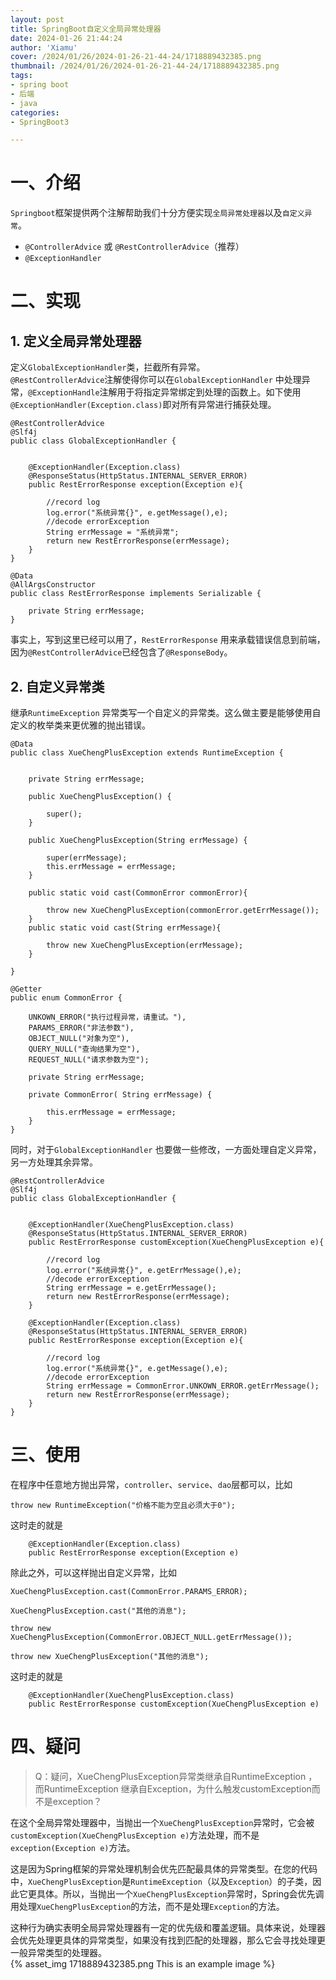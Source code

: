 ```yaml
---
layout: post
title: SpringBoot自定义全局异常处理器
date: 2024-01-26 21:44:24
author: 'Xiamu'
cover: /2024/01/26/2024-01-26-21-44-24/1718889432385.png
thumbnail: /2024/01/26/2024-01-26-21-44-24/1718889432385.png
tags:
- spring boot
- 后端
- java
categories:
- SpringBoot3

---
```



# 一、介绍

`Springboot`框架提供两个注解帮助我们十分方便实现`全局异常处理器`以及`自定义异常`。

* `@ControllerAdvice` 或 `@RestControllerAdvice`（推荐）
* `@ExceptionHandler`

# 二、实现

## 1. 定义全局异常处理器

定义`GlobalExceptionHandler`类，拦截所有异常。  
`@RestControllerAdvice`注解使得你可以在`GlobalExceptionHandler` 中处理异常，`@ExceptionHandle`注解用于将指定异常绑定到处理的函数上。如下使用`@ExceptionHandler(Exception.class)`即对所有异常进行捕获处理。

```prism language-java
@RestControllerAdvice
@Slf4j
public class GlobalExceptionHandler {
   

    @ExceptionHandler(Exception.class)
    @ResponseStatus(HttpStatus.INTERNAL_SERVER_ERROR)
    public RestErrorResponse exception(Exception e){
   
        //record log
        log.error("系统异常{}", e.getMessage(),e);
        //decode errorException
        String errMessage = "系统异常";
        return new RestErrorResponse(errMessage);
    }
}
```

```prism language-java
@Data
@AllArgsConstructor
public class RestErrorResponse implements Serializable {
   
    private String errMessage;
}
```

事实上，写到这里已经可以用了，`RestErrorResponse` 用来承载错误信息到前端，因为`@RestControllerAdvice`已经包含了`@ResponseBody`。

## 2. 自定义异常类

继承`RuntimeException` 异常类写一个自定义的异常类。这么做主要是能够使用自定义的枚举类来更优雅的抛出错误。

```prism language-java
@Data
public class XueChengPlusException extends RuntimeException {
   

    private String errMessage;

    public XueChengPlusException() {
   
        super();
    }

    public XueChengPlusException(String errMessage) {
   
        super(errMessage);
        this.errMessage = errMessage;
    }

    public static void cast(CommonError commonError){
   
        throw new XueChengPlusException(commonError.getErrMessage());
    }
    public static void cast(String errMessage){
   
        throw new XueChengPlusException(errMessage);
    }

}
```

```prism language-java
@Getter
public enum CommonError {
   
    UNKOWN_ERROR("执行过程异常，请重试。"),
    PARAMS_ERROR("非法参数"),
    OBJECT_NULL("对象为空"),
    QUERY_NULL("查询结果为空"),
    REQUEST_NULL("请求参数为空");

    private String errMessage;

    private CommonError( String errMessage) {
   
        this.errMessage = errMessage;
    }
}

```

同时，对于`GlobalExceptionHandler` 也要做一些修改，一方面处理自定义异常，另一方处理其余异常。

```prism language-java
@RestControllerAdvice
@Slf4j
public class GlobalExceptionHandler {
   

    @ExceptionHandler(XueChengPlusException.class)
    @ResponseStatus(HttpStatus.INTERNAL_SERVER_ERROR)
    public RestErrorResponse customException(XueChengPlusException e){
   
        //record log
        log.error("系统异常{}", e.getErrMessage(),e);
        //decode errorException
        String errMessage = e.getErrMessage();
        return new RestErrorResponse(errMessage);
    }

    @ExceptionHandler(Exception.class)
    @ResponseStatus(HttpStatus.INTERNAL_SERVER_ERROR)
    public RestErrorResponse exception(Exception e){
   
        //record log
        log.error("系统异常{}", e.getMessage(),e);
        //decode errorException
        String errMessage = CommonError.UNKOWN_ERROR.getErrMessage();
        return new RestErrorResponse(errMessage);
    }
}
```

# 三、使用

在程序中任意地方抛出异常，`controller`、`service`、`dao`层都可以，比如

```prism language-java
throw new RuntimeException("价格不能为空且必须大于0");
```

这时走的就是

```prism language-java
	@ExceptionHandler(Exception.class)
    public RestErrorResponse exception(Exception e)
```

除此之外，可以这样抛出自定义异常，比如

```prism language-java
XueChengPlusException.cast(CommonError.PARAMS_ERROR);
```

```prism language-java
XueChengPlusException.cast("其他的消息");
```

```prism language-java
throw new XueChengPlusException(CommonError.OBJECT_NULL.getErrMessage());
```

```prism language-java
throw new XueChengPlusException("其他的消息");
```

这时走的就是

```prism language-java
	@ExceptionHandler(XueChengPlusException.class)
    public RestErrorResponse customException(XueChengPlusException e)
```

# 四、疑问

> Q：疑问，XueChengPlusException异常类继承自RuntimeException ，而RuntimeException 继承自Exception，为什么触发customException而不是exception？

在这个全局异常处理器中，当抛出一个`XueChengPlusException`异常时，它会被`customException(XueChengPlusException e)`方法处理，而不是`exception(Exception e)`方法。

这是因为Spring框架的异常处理机制会优先匹配最具体的异常类型。在您的代码中，`XueChengPlusException`是`RuntimeException`（以及`Exception`）的子类，因此它更具体。所以，当抛出一个`XueChengPlusException`异常时，Spring会优先调用处理`XueChengPlusException`的方法，而不是处理`Exception`的方法。

这种行为确实表明全局异常处理器有一定的优先级和覆盖逻辑。具体来说，处理器会优先处理更具体的异常类型，如果没有找到匹配的处理器，那么它会寻找处理更一般异常类型的处理器。  
{% asset_img 1718889432385.png This is an example image %}
